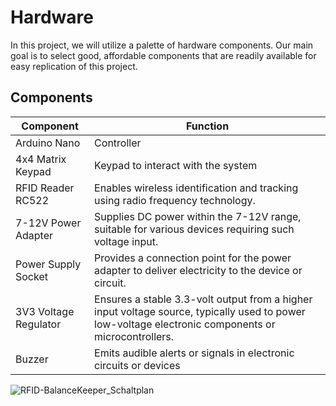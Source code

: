 # Hardware
In this project, we will utilize a palette of hardware components. Our main goal is to select good, affordable components that are readily available for easy replication of this project.

## Components

| Component  | Function |
| ------------- | ------------- |
| Arduino Nano  | Controller  |
| 4x4 Matrix Keypad  | Keypad to interact with the system  | 
| RFID Reader RC522  | Enables wireless identification and tracking using radio frequency technology.  | 
| 7-12V Power Adapter  | Supplies DC power within the 7-12V range, suitable for various devices requiring such voltage input.  | 
| Power Supply Socket  | Provides a connection point for the power adapter to deliver electricity to the device or circuit.  | 
| 3V3 Voltage Regulator  | Ensures a stable 3.3-volt output from a higher input voltage source, typically used to power low-voltage electronic components or microcontrollers.  | 
| Buzzer  | Emits audible alerts or signals in electronic circuits or devices  | 

![RFID-BalanceKeeper_Schaltplan](https://github.com/CaTaNa52/RFID-BalanceKeeper/assets/168989951/484437ee-b0a8-4ddd-a52b-3a58db619d34)

